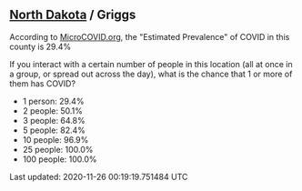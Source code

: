 
## [North Dakota](/united-states/north-dakota) / Griggs

According to [MicroCOVID.org](http://microcovid.org),
the "Estimated Prevalence" of COVID in this county is 29.4%

If you interact with a certain number of people in this location
(all at once in a group, or spread out across the day), what is the chance that
1 or more of them has COVID?

- 1 person: 29.4%
- 2 people: 50.1%
- 3 people: 64.8%
- 5 people: 82.4%
- 10 people: 96.9%
- 25 people: 100.0%
- 100 people: 100.0%

Last updated: 2020-11-26 00:19:19.751484 UTC
